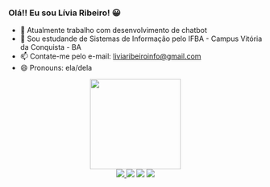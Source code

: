 ### Olá!! Eu sou Lívia Ribeiro!  😀

- 🔭 Atualmente trabalho com desenvolvimento de chatbot
- 🌱 Sou estudande de Sistemas de Informação pelo IFBA - Campus Vitória da Conquista - BA
- 📫 Contate-me pelo e-mail: liviaribeiroinfo@gmail.com 
- 😄 Pronouns: ela/dela

<div align = "center">
<div>
  <a href="https://github.com/lviaribeiro">
  <img height="180em" src="https://github-readme-stats.vercel.app/api?username=lviaribeiro&show_icons=true&theme=dracula&include_all_commits=true&count_private=true"/>
</div>
 
  
  <div>
  <a href="https://api.whatsapp.com/send?phone=5577991693949&text=Ol%C3%A1!%20" target="_blank"><img src="https://img.shields.io/badge/WhatsApp-25D366?style=for-the-badge&logo=whatsapp&logoColor=white" target="_blank">   </a> 
  <a href = "https://t.me/lviaribeiro"><img src="https://img.shields.io/badge/Telegram-2CA5E0?style=for-the-badge&logo=telegram&logoColor=white" target="_blank"></a>
  <a href = "mailto:liviaribeiroinfo@gmail.com"><img src="https://img.shields.io/badge/Gmail-D14836?style=for-the-badge&logo=gmail&logoColor=white" target="_blank"></a>
    <a href = "https://www.linkedin.com/in/livia-ribeiro-in/"><img src="https://img.shields.io/badge/LinkedIn-0077B5?style=for-the-badge&logo=linkedin&logoColor=white" target="_blank"></a>
 

    
  </div>

  
